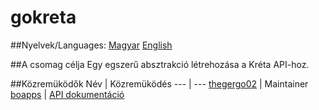 # gokreta

##Nyelvek/Languages:
[Magyar]("https://github.com/thegergo02/gokreta/README.md")
[English]("https://github.com/thegergo02/gokreta/README.en_US.md")

##A csomag célja
Egy egszerű absztrakció létrehozása a Kréta API-hoz.

##Közremüködők
Név | Közremüködés
--- | ---
[thegergo02]("https://github.com/thegergo02") | Maintainer
[boapps]("https://github.com/boapps") | [API dokumentáció](https://github.com/boapps/e-kreta-api-docs)
